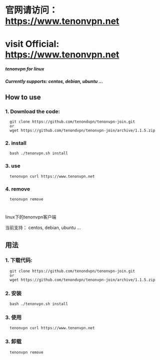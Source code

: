 
# 官网请访问：     https://www.tenonvpn.net
# visit Official: https://www.tenonvpn.net

##### tenonvpn for linux
##### Currently supports: centos, debian, ubuntu ...

## How to use
### 1. Download the code:

      git clone https://github.com/tenondvpn/tenonvpn-join.git
      or
      wget https://github.com/tenondvpn/tenonvpn-join/archive/1.1.5.zip

### 2. install

      bash ./tenonvpn.sh install
     
### 3. use
      
      tenonvpn curl https://www.tenonvpn.net

### 4. remove
      
      tenonvpn remove

# 
# 

linux下的tenonvpn客户端

当前支持： centos, debian, ubuntu ...


## 用法
### 1. 下载代码:

      git clone https://github.com/tenondvpn/tenonvpn-join.git
      or
      wget https://github.com/tenondvpn/tenonvpn-join/archive/1.1.5.zip

### 2. 安装

      bash ./tenonvpn.sh install
     
### 3. 使用
      
      tenonvpn curl https://www.tenonvpn.net
      
### 3. 卸载

      tenonvpn remove

    
    


